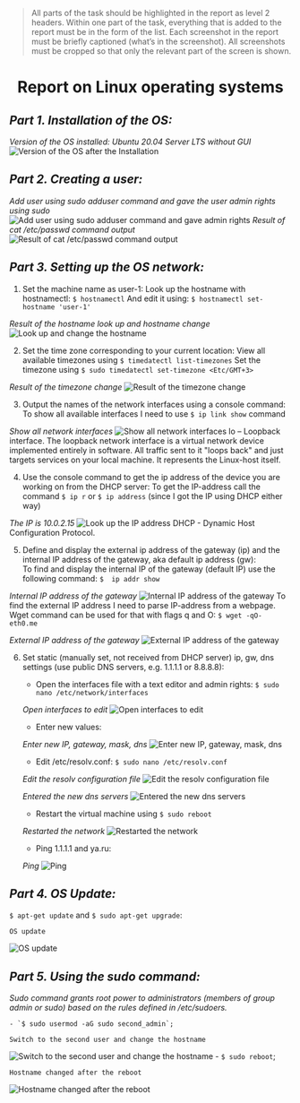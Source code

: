 > All parts of the task should be highlighted in the report as level 2 headers.
> Within one part of the task, everything that is added to the report must be in the form of the list.
> Each screenshot in the report must be briefly captioned (what’s in the screenshot).
> All screenshots must be cropped so that only the relevant part of the screen is shown.

# <h1 align="center">Report on Linux operating systems</h1>

_<h2 align="left"> Part 1. Installation of the OS:</h2>_
_Version of the OS installed: Ubuntu 20.04 Server LTS without GUI_
![Version of the OS after the Installation](../misc/images/my_screenshots/Screen_Shot_2022-08-09_at_8.26.10_PM.png)

_<h2 align="left"> Part 2. Creating a user:</h2>_
_Add user using sudo adduser <username> command and gave the user admin rights using sudo_
![Add user using sudo adduser <username> command and gave admin rights](../misc/images/my_screenshots/Screen_Shot_2022-08-10_at_5.13.27_PM.png)
_Result of cat /etc/passwd command output_
![Result of cat /etc/passwd command output](../misc/images/my_screenshots/Screen_Shot_2022-08-10_at_5.14.57_PM.png)

_<h2 align="left"> Part 3. Setting up the OS network:</h2>_

1. Set the machine name as user-1:
    Look up the hostname with hostnamectl:
`$ hostnamectl`
    And edit it using:
`$ hostnamectl set-hostname 'user-1'`

_Result of the hostname look up and hostname change_
![Look up and change the hostname](../misc/images/my_screenshots/Screen_Shot_2022-08-10_at_6.26.55_PM.png)

2. Set the time zone corresponding to your current location:
View all available timezones using `$ timedatectl list-timezones`
Set the timezone using `$ sudo timedatectl set-timezone <Etc/GMT+3>`

_Result of the timezone change_
![Result of the timezone change](../misc/images/my_screenshots/Screen_Shot_2022-08-10_at_6.54.23_PM.png)

3. Output the names of the network interfaces using a console command:
    To show all available interfaces I need to use `$ ip link show` command

_Show all network interfaces_
![Show all network interfaces](../misc/images/my_screenshots/Screen_Shot_2022-08-10_at_7.03.33_PM.png)
lo – Loopback interface. The loopback network interface is a virtual network device implemented entirely in software. All traffic sent to it "loops back" and just targets services on your local machine. It represents the Linux-host itself. 

4. Use the console command to get the ip address of the device you are working on from the DHCP server:
    To get the IP-address call the command `$ ip r` or `$ ip address` (since I got the IP using DHCP either way)

_The IP is 10.0.2.15_
![Look up the IP address](../misc/images/my_screenshots/Screen_Shot_2022-08-11_at_4.34.00_PM.png)
DHCP - Dynamic Host Configuration Protocol.

5. Define and display the external ip address of the gateway (ip) and the internal IP address of the gateway, aka default ip address (gw):    
    To find and display the internal IP of the gateway (default IP) use the following command: `$  ip addr show`

_Internal IP address of the gateway_
![Internal IP address of the gateway](../misc/images/my_screenshots/Screen_Shot_2022-08-11_at_6.33.08_PM.png)
    To find the external IP address I need to parse IP-address from a webpage. Wget command can be used for that with flags q and O: `$ wget -qO- eth0.me`

_External IP address of the gateway_
![External IP address of the gateway](../misc/images/my_screenshots/Screen_Shot_2022-08-11_at_6.16.51_PM.png)

6. Set static (manually set, not received from DHCP server) ip, gw, dns settings (use public DNS servers, e.g. 1.1.1.1 or 8.8.8.8):
    - Open the interfaces file with a text editor and admin rights: `$ sudo nano /etc/network/interfaces`
    
    _Open interfaces to edit_
![Open interfaces to edit](../misc/images/my_screenshots/Screen_Shot_2022-08-11_at_6.50.56_PM.png)
    - Enter new values:
    
    _Enter new IP, gateway, mask, dns_
![Enter new IP, gateway, mask, dns](../misc/images/my_screenshots/Screen_Shot_2022-08-11_at_6.56.12_PM.png)
    - Edit /etc/resolv.conf: `$ sudo nano /etc/resolv.conf`
    
    _Edit the resolv configuration file_
![Edit the resolv configuration file](../misc/images/my_screenshots/Screen_Shot_2022-08-11_at_7.01.27_PM.png)

    _Entered the new dns servers_
![Entered the new dns servers](../misc/images/my_screenshots/Screen_Shot_2022-08-11_at_7.09.08_PM.png)

    - Restart the virtual machine using `$ sudo reboot`
    
    _Restarted the network_
![Restarted the network](../misc/images/my_screenshots/Screen_Shot_2022-08-11_at_7.13.37_PM.png)

    - Ping 1.1.1.1 and ya.ru:

    _Ping_
![Ping](../misc/images/my_screenshots/Screen_Shot_2022-08-11_at_7.56.27_PM.png)

_<h2 align="left"> Part 4. OS Update:</h2>_

`$ apt-get update` and `$ sudo apt-get upgrade`:

    OS update
![OS update](../misc/images/my_screenshots/Screen_Shot_2022-08-11_at_8.05.22_PM.png)

_<h2 align="left"> Part 5. Using the sudo command:</h2>_
_Sudo command grants root power to administrators (members of group admin or sudo) based on the rules defined in /etc/sudoers._

    - `$ sudo usermod -aG sudo second_admin`;
    
    Switch to the second user and change the hostname
![Switch to the second user and change the hostname](../misc/images/my_screenshots/Screen_Shot_2022-08-11_at_8.20.24_PM.png)
    - `$ sudo reboot`;
    
    Hostname changed after the reboot
![Hostname changed after the reboot](../misc/images/my_screenshots/Screen_Shot_2022-08-11_at_8.25.11_PM.png)
